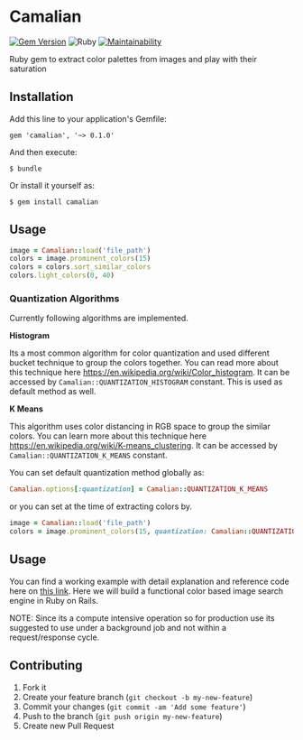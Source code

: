 # Camalian

[![Gem Version](https://badge.fury.io/rb/camalian.svg)](https://badge.fury.io/rb/camalian)
![Ruby](https://github.com/nazarhussain/camalian/workflows/build/badge.svg?branch=master) 
[![Maintainability](https://api.codeclimate.com/v1/badges/5495a2c122469d81b6c5/maintainability)](https://codeclimate.com/github/nazarhussain/camalian/maintainability)

Ruby gem to extract color palettes from images and play with their saturation

## Installation

Add this line to your application's Gemfile:

    gem 'camalian', '~> 0.1.0'

And then execute:

    $ bundle

Or install it yourself as:

    $ gem install camalian

## Usage

```ruby
image = Camalian::load('file_path')
colors = image.prominent_colors(15)
colors = colors.sort_similar_colors
colors.light_colors(0, 40)
```
    
### Quantization Algorithms
Currently following algorithms are implemented. 

**Histogram**

Its a most common algorithm for color quantization and used different bucket technique to group the colors together. You can read more about this technique here https://en.wikipedia.org/wiki/Color_histogram. It can be accessed by `Camalian::QUANTIZATION_HISTOGRAM` constant. This is used as default method as well.   


**K Means**

This algorithm uses color distancing in RGB space to group the similar colors. You can learn more about this technique here https://en.wikipedia.org/wiki/K-means_clustering. It can be accessed by `Camalian::QUANTIZATION_K_MEANS` constant.  


You can set default quantization method globally as: 

```ruby
Camalian.options[:quantization] = Camalian::QUANTIZATION_K_MEANS
```

or you can set at the time of extracting colors by.

```ruby
image = Camalian::load('file_path')
colors = image.prominent_colors(15, quantization: Camalian::QUANTIZATION_K_MEANS)
```

## Usage
You can find a working example with detail explanation and reference code here on [this link](https://basicdrift.com/color-extraction-library-build-color-search-engine-fdf369678d5a). Here we will build a functional color based image search engine in Ruby on Rails.

NOTE: Since its a compute intensive operation so for production use its suggested to use under a background job and not within a request/response cycle. 

## Contributing

1. Fork it
2. Create your feature branch (`git checkout -b my-new-feature`)
3. Commit your changes (`git commit -am 'Add some feature'`)
4. Push to the branch (`git push origin my-new-feature`)
5. Create new Pull Request
